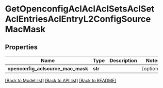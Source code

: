 # GetOpenconfigAclAclAclSetsAclSetAclEntriesAclEntryL2ConfigSourceMacMask

## Properties
Name | Type | Description | Notes
------------ | ------------- | ------------- | -------------
**openconfig_aclsource_mac_mask** | **str** |  | [optional] 

[[Back to Model list]](../README.md#documentation-for-models) [[Back to API list]](../README.md#documentation-for-api-endpoints) [[Back to README]](../README.md)


